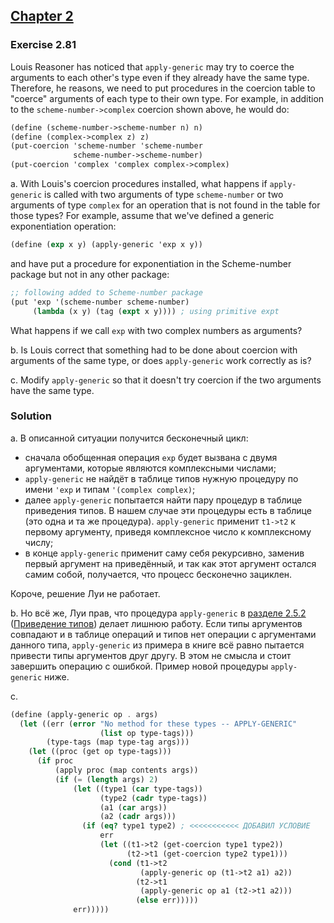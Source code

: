 ## [Chapter 2](../index.md#2-Building-Abstractions-with-Data)

### Exercise 2.81

Louis Reasoner has noticed that `apply-generic` may try to coerce the arguments to each other's type even if they already have the same type. Therefore, he reasons, we need to put procedures in the coercion table to "coerce" arguments of each type to their own type. For example, in addition to the `scheme-number->complex` coercion shown above, he would do:

```scheme
(define (scheme-number->scheme-number n) n)
(define (complex->complex z) z)
(put-coercion 'scheme-number 'scheme-number
              scheme-number->scheme-number)
(put-coercion 'complex 'complex complex->complex)
```

a. With Louis's coercion procedures installed, what happens if `apply-generic` is called with two arguments of type `scheme-number` or two arguments of type `complex` for an operation that is not found in the table for those types? For example, assume that we've defined a generic exponentiation operation:

```scheme
(define (exp x y) (apply-generic 'exp x y))
```

and have put a procedure for exponentiation in the Scheme-number package but not in any other package:

```scheme
;; following added to Scheme-number package
(put 'exp '(scheme-number scheme-number)
     (lambda (x y) (tag (expt x y)))) ; using primitive expt
```

What happens if we call `exp` with two complex numbers as arguments?

b. Is Louis correct that something had to be done about coercion with arguments of the same type, or does `apply-generic` work correctly as is?

c. Modify `apply-generic` so that it doesn't try coercion if the two arguments have the same type.

### Solution

a. В описанной ситуации получится бесконечный цикл: 
- сначала обобщенная операция `exp` будет вызвана с двумя аргументами, которые являются комплексными числами;
- `apply-generic` не найдёт в таблице типов нужную процедуру по имени `'exp` и типам `'(complex complex)`;
- далее `apply-generic` попытается найти пару процедур в таблице приведения типов. В нашем случае эти процедуры есть в таблице (это одна и та же процедура). `apply-generic` применит `t1->t2` к первому аргументу, приведя комплексное число к комплексному числу;
- в конце `apply-generic` применит саму себя рекурсивно, заменив первый аргумент на приведённый, и так как этот аргумент остался самим собой, получается, что процесс бесконечно зациклен.

Короче, решение Луи не работает.

b. Но всё же, Луи прав, что процедура `apply-generic` в [разделе 2.5.2][1] ([Приведение типов][2]) делает лишнюю работу. Если типы аргументов совпадают и в таблице операций и типов нет операции с аргументами данного типа, `apply-generic` из примера в книге всё равно пытается привести типы аргументов друг другу. В этом не смысла и стоит завершить операцию с ошибкой. Пример новой процедуры `apply-generic` ниже.

c.

```scheme
(define (apply-generic op . args)
  (let ((err (error "No method for these types -- APPLY-GENERIC"
                    (list op type-tags)))
        (type-tags (map type-tag args)))
    (let ((proc (get op type-tags)))
      (if proc
          (apply proc (map contents args))
          (if (= (length args) 2)
              (let ((type1 (car type-tags))
                    (type2 (cadr type-tags))
                    (a1 (car args))
                    (a2 (cadr args)))
                (if (eq? type1 type2) ; <<<<<<<<<<< ДОБАВИЛ УСЛОВИЕ
                    err
                    (let ((t1->t2 (get-coercion type1 type2))
                          (t2->t1 (get-coercion type2 type1)))
                      (cond (t1->t2
                             (apply-generic op (t1->t2 a1) a2))
                            (t2->t1
                             (apply-generic op a1 (t2->t1 a2)))
                            (else err)))))
              err)))))
```

[1]: https://mitpress.mit.edu/sites/default/files/sicp/full-text/book/book-Z-H-4.html#%_toc_%_sec_2.5.2
[2]: https://mitpress.mit.edu/sites/default/files/sicp/full-text/book/book-Z-H-4.html#%_toc_%_sec_Temp_284
